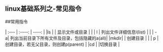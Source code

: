 ## linux基础系列之-常见指令

##常用指令

| :--- | :----: | ----: |
|ls |   | 显示文件或目录 |
|    | l | 列出文件详细信息l(list) |
|    | -a| 列出当前目录下所有文件及目录，包括隐藏的a(all)|
|mkdir|  | 创建目录 |
|    | p | 创建目录，若无父目录，则创建p(parent) |
|cd  |   |切换目录 |


